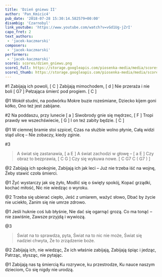 ```yaml
---
title: 'Dzień gniewu II'
author: 'Pan_Kmicic4'
pub_date: '2018-07-28 15:30:14.582579+00:00'
disambig: 'Czarnobyl'
link_youtube: 'https://www.youtube.com/watch?v=vGd1Ug-jZrI'
capo_fret: 2
text_authors:
 - 'jacek-kaczmarski'
composers:
 - 'jacek-kaczmarski'
performers:
 - 'jacek-kaczmarski'
score1: scores/dzien_gniewu.png
score1_full: https://storage.googleapis.com/piosenka-media/media/scores/dzien_gniewu.png
score1_thumb: https://storage.googleapis.com/piosenka-media/media/scores/dzien_gniewu.png.180x0_q85_upscale.png
---
```


#1
Zabijają ich powoli, [ C ]
Zabijają mimochodem, [ d ]
Nie przeraża i nie boli [ G7 ]
Pełzająca śmierć pod progiem. [ C ]

@1
Wokół studni, na podwórku
Mokre buzie roześmiane,
Dziecko kijem goni kółko,
Ono też jest zabijane.

#2
Na poddaszu, przy lunecie [ a ]
Siwobrody gnie się mędrzec, [ F ]
Tropi prawdy we wszechświecie, [ G ]
I on też zabity będzie. [ C ]

@1
W ciemnej bramie stoi szpicel,
Czas na służbie wolno płynie,
Całą widzi stąd ulicę –
Nie zobaczy, kiedy zginie.

#3
>A świat się zastanawia, [ a E ]
>A świat zachodzi w głowę – [ a E ]
>Czy obraz to bezprawia, [ C G ]
>Czy się wykuwa nowe. [ C G7 C ( G7 ) ]

@2
Zabijają ich spokojnie,
Zabijają ich jak leci –
Już nie trzeba iść na wojnę,
Żeby stawić czoła śmierci.

@1
Żyć wystarczy jak się żyło,
Modlić się o święty spokój,
Kopać grządki, kochać miłość,
Nic nie wiedząc o wyroku.

@2
Trzeba się ubierać ciepło,
Jeść z umiarem, ważyć słowo,
Dbać by życie nie uciekło,
Zanim się nie umrze zdrowo.

@1
Jeśli huknie coś lub błyśnie,
Nie dać się ogarnąć grozą.
Co ma tonąć – nie zawiśnie,
Zawsze przyjdą i wywiozą.

@3
>Świat na to sprawdza, pyta,
>Świat na to nic nie może,
>Świat się nadziei chwyta,
>Że to zrządzenie boże.

@2
Zabijają ich, nie wiedząc,
Że ich właśnie zabijają,
Zabijają śpiąc i jedząc,
Patrząc, słysząc, nie pytając.

@1
Zabijają nas tą śmiercią
Ku rozrywce, ku przestrodze,
Ku nauce naszym dzieciom,
Co się nigdy nie urodzą.